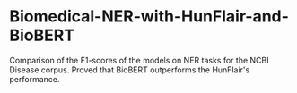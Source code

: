 # Biomedical-NER-with-HunFlair-and-BioBERT
Comparison of the F1-scores of the models on NER tasks for the NCBI Disease corpus. Proved that BioBERT outperforms the HunFlair's performance.
